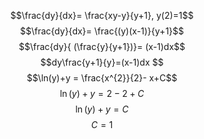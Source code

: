$$\frac{dy}{dx}= \frac{xy-y}{y+1}, y(2)=1$$
$$\frac{dy}{dx}= \frac{(y)(x-1)}{y+1}$$
$$\frac{dy}{ (\frac{y}{y+1})}= (x-1)dx$$
$$dy\frac{y+1}{y}=(x-1)dx $$
$$\ln(y)+y = \frac{x^{2}}{2}- x+C$$
$$\ln(y)+y = 2 -2+C$$
$$\ln(y) +y = C$$
$$C=1$$

